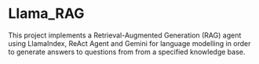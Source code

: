 # Llama_RAG
This project implements a Retrieval-Augmented Generation (RAG) agent using LlamaIndex, ReAct Agent and Gemini for language modelling in order to generate answers to questions from from a specified knowledge base.
